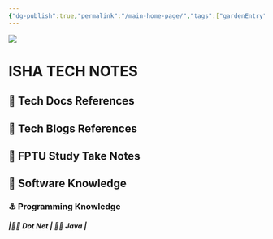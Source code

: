 ```yaml
---
{"dg-publish":true,"permalink":"/main-home-page/","tags":["gardenEntry"]}
---
```



![](https://i.pinimg.com/564x/7f/17/f0/7f17f02600103f79e9c40b10cd292720.jpg)

# ISHA TECH NOTES

## 🚢 Tech Docs References

## 🚢 Tech Blogs References

## 🚢 FPTU Study Take Notes

## 🚢 Software Knowledge
### ⚓ Programming Knowledge
##### |🏴‍☠ Dot Net | 🏴‍☠️ Java |




